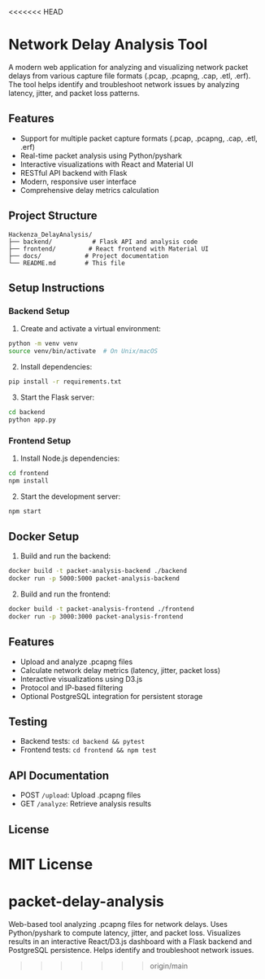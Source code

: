 <<<<<<< HEAD
# Network Delay Analysis Tool

A modern web application for analyzing and visualizing network packet delays from various capture file formats (.pcap, .pcapng, .cap, .etl, .erf). The tool helps identify and troubleshoot network issues by analyzing latency, jitter, and packet loss patterns.

## Features
- Support for multiple packet capture formats (.pcap, .pcapng, .cap, .etl, .erf)
- Real-time packet analysis using Python/pyshark
- Interactive visualizations with React and Material UI
- RESTful API backend with Flask
- Modern, responsive user interface
- Comprehensive delay metrics calculation

## Project Structure
```
Hackenza_DelayAnalysis/
├── backend/           # Flask API and analysis code
├── frontend/         # React frontend with Material UI
├── docs/            # Project documentation
└── README.md        # This file
```

## Setup Instructions

### Backend Setup
1. Create and activate a virtual environment:
```bash
python -m venv venv
source venv/bin/activate  # On Unix/macOS
```

2. Install dependencies:
```bash
pip install -r requirements.txt
```

3. Start the Flask server:
```bash
cd backend
python app.py
```

### Frontend Setup
1. Install Node.js dependencies:
```bash
cd frontend
npm install
```

2. Start the development server:
```bash
npm start
```

## Docker Setup
1. Build and run the backend:
```bash
docker build -t packet-analysis-backend ./backend
docker run -p 5000:5000 packet-analysis-backend
```

2. Build and run the frontend:
```bash
docker build -t packet-analysis-frontend ./frontend
docker run -p 3000:3000 packet-analysis-frontend
```

## Features
- Upload and analyze .pcapng files
- Calculate network delay metrics (latency, jitter, packet loss)
- Interactive visualizations using D3.js
- Protocol and IP-based filtering
- Optional PostgreSQL integration for persistent storage

## Testing
- Backend tests: `cd backend && pytest`
- Frontend tests: `cd frontend && npm test`

## API Documentation
- POST `/upload`: Upload .pcapng files
- GET `/analyze`: Retrieve analysis results

## License
MIT License
=======
# packet-delay-analysis
Web-based tool analyzing .pcapng files for network delays. Uses Python/pyshark to compute latency, jitter, and packet loss. Visualizes results in an interactive React/D3.js dashboard with a Flask backend and  PostgreSQL persistence. Helps identify and troubleshoot network issues.
>>>>>>> origin/main
